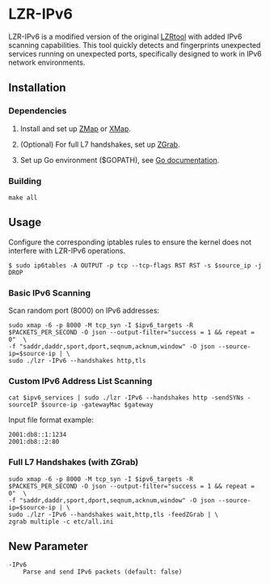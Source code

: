 LZR-IPv6
=========

LZR-IPv6 is a modified version of the original [LZRtool](https://github.com/stanford-esrg/lzr) with added IPv6 scanning capabilities. This tool quickly detects and fingerprints unexpected services running on unexpected ports, specifically designed to work in IPv6 network environments.

## Installation


### Dependencies
1. Install and set up [ZMap](https://github.com/zmap/zmap) or [XMap](https://github.com/idealeer/xmap).

2. (Optional) For full L7 handshakes, set up [ZGrab](https://github.com/zmap/zgrab2).

3. Set up Go environment ($GOPATH), see [Go documentation](https://go.dev/doc/install).

### Building

```
make all
```

## Usage

Configure the corresponding iptables rules to ensure the kernel does not interfere with LZR-IPv6 operations.

```
$ sudo ip6tables -A OUTPUT -p tcp --tcp-flags RST RST -s $source_ip -j DROP
```

### Basic IPv6 Scanning

Scan random port (8000) on IPv6 addresses:

```
sudo xmap -6 -p 8000 -M tcp_syn -I $ipv6_targets -R $PACKETS_PER_SECOND -O json --output-filter="success = 1 && repeat = 0"  \
-f "saddr,daddr,sport,dport,seqnum,acknum,window" -O json --source-ip=$source-ip | \
sudo ./lzr -IPv6 --handshakes http,tls
```

### Custom IPv6 Address List Scanning

```
cat $ipv6_services | sudo ./lzr -IPv6 --handshakes http -sendSYNs -sourceIP $source-ip -gatewayMac $gateway
```

Input file format example:

```
2001:db8::1:1234
2001:db8::2:80
```

### Full L7 Handshakes (with ZGrab)

```
sudo xmap -6 -p 8000 -M tcp_syn -I $ipv6_targets -R $PACKETS_PER_SECOND -O json --output-filter="success = 1 && repeat = 0"  \
-f "saddr,daddr,sport,dport,seqnum,acknum,window" -O json --source-ip=$source-ip | \
sudo ./lzr -IPv6 --handshakes wait,http,tls -feedZGrab | \
zgrab multiple -c etc/all.ini 
```

## New Parameter

```
-IPv6
    Parse and send IPv6 packets (default: false)
```
